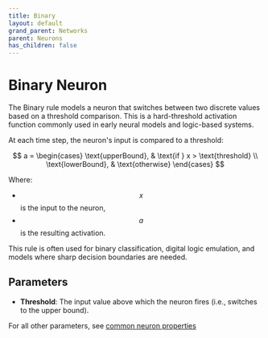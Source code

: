 ```yaml
---
title: Binary
layout: default
grand_parent: Networks
parent: Neurons
has_children: false
---
```


# Binary Neuron

<!-- Link to Relu when we have it -->
<!-- Link to weighted inputs in update logic -->

The Binary rule models a neuron that switches between two discrete values based on a threshold comparison. This is a hard-threshold activation function commonly used in early neural models and logic-based systems.

At each time step, the neuron's input is compared to a threshold:

$$
a =
\begin{cases}
\text{upperBound}, & \text{if } x > \text{threshold} \\
\text{lowerBound}, & \text{otherwise}
\end{cases}
$$

Where:

- $$x$$ is the input to the neuron,
- $$a$$ is the resulting activation.

This rule is often used for binary classification, digital logic emulation, and models where sharp decision boundaries are needed.

## Parameters

- **Threshold**: The input value above which the neuron fires (i.e., switches to the upper bound).

For all other parameters, see [common neuron properties](/docs/network/neurons/index#common-neuron-properties)